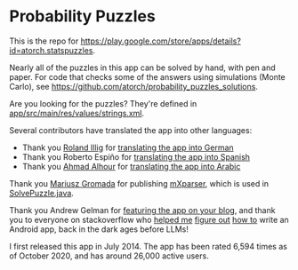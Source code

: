 # Probability Puzzles

This is the repo for https://play.google.com/store/apps/details?id=atorch.statspuzzles.

Nearly all of the puzzles in this app can be solved by hand, with pen and paper.
For code that checks some of the answers using simulations (Monte Carlo), see https://github.com/atorch/probability_puzzles_solutions.

Are you looking for the puzzles?
They're defined in [app/src/main/res/values/strings.xml](app/src/main/res/values/strings.xml).

Several contributors have translated the app into other languages:
- Thank you [Roland Illig](https://github.com/rillig)
for [translating the app into German](app/src/main/res/values-de/strings.xml)
- Thank you Roberto Espiño for [translating the app into Spanish](app/src/main/res/values-es/strings.xml)
- Thank you [Ahmad Alhour](https://github.com/aalhour) for [translating the app into Arabic](app/src/main/res/values-ar/strings.xml)

Thank you [Mariusz Gromada](https://github.com/mariuszgromada)
for publishing [mXparser](https://github.com/mariuszgromada/MathParser.org-mXparser),
which is used in [SolvePuzzle.java](app/src/main/java/atorch/statspuzzles/SolvePuzzle.java).

Thank you Andrew Gelman for
[featuring the app on your blog](https://statmodeling.stat.columbia.edu/2015/05/05/hes-looking-for-probability-puzzles/),
and thank you to everyone on stackoverflow who [helped me](https://stackoverflow.com/questions/48960080/empty-space-above-the-app-bar)
[figure out](https://stackoverflow.com/questions/27443006/setshareintent-when-a-new-fragment-is-displayed)
[how to](https://stackoverflow.com/questions/26495084/how-do-i-add-an-action-bar-to-a-swipe-view)
write an Android app, back in the dark ages before LLMs!

I first released this app in July 2014.
The app has been rated 6,594 times as of October 2020, and has around 26,000 active users.
